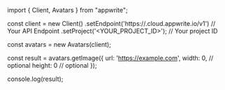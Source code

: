 import { Client, Avatars } from "appwrite";

const client = new Client()
    .setEndpoint('https://<REGION>.cloud.appwrite.io/v1') // Your API Endpoint
    .setProject('<YOUR_PROJECT_ID>'); // Your project ID

const avatars = new Avatars(client);

const result = avatars.getImage({
    url: 'https://example.com',
    width: 0, // optional
    height: 0 // optional
});

console.log(result);
